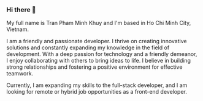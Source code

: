 ### Hi there 👋
My full name is Tran Pham Minh Khuy and I'm based in Ho Chi Minh City, Vietnam.

I am a friendly and passionate developer. I thrive on creating innovative solutions and constantly expanding my knowledge in the field of development. With a deep passion for technology and a friendly demeanor, I enjoy collaborating with others to bring ideas to life. I believe in building strong relationships and fostering a positive environment for effective teamwork.

Currently, I am expanding my skills to the full-stack developer, and I am looking for remote or hybrid job opportunities as a front-end developer.


<!--
**minhkhuy7601/minhkhuy7601** is a ✨ _special_ ✨ repository because its `README.md` (this file) appears on your GitHub profile.

Here are some ideas to get you started:

- 🔭 I’m currently working on ...
- 🌱 I’m currently learning ...
- 👯 I’m looking to collaborate on ...
- 🤔 I’m looking for help with ...
- 💬 Ask me about ...
- 📫 How to reach me: ...
- 😄 Pronouns: ...
- ⚡ Fun fact: ...
-->
